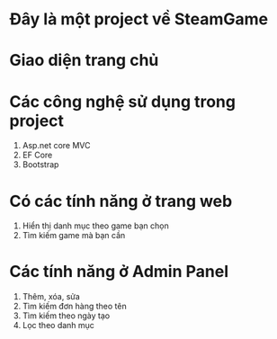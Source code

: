 # Đây là một project về SteamGame

# Giao diện trang chủ

# Các công nghệ sử dụng trong project
 
1. Asp.net core MVC
2. EF Core
3. Bootstrap

# Có các tính năng ở trang web

1. Hiển thị danh mục theo game bạn chọn
2. Tìm kiếm game mà bạn cần

# Các tính năng ở Admin Panel

1. Thêm, xóa, sửa
2. Tìm kiếm đơn hàng theo tên
3. Tìm kiếm theo ngày tạo
4. Lọc theo danh mục

